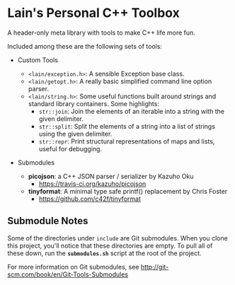 Lain's Personal C++ Toolbox
===========================

A header-only meta library with tools to make C++ life more fun.

Included among these are the following sets of tools:

+ Custom Tools
  + `<lain/exception.h>`: A sensible Exception base class.
  + `<lain/getopt.h>`: A really basic simplified command line option parser.
  + `<lain/string.h>`: Some useful functions built around strings and standard library containers.  Some highlights:
    + `str::join`: Join the elements of an iterable into a string with the given delimiter.
    + `str::split`: Split the elements of a string into a list of strings using the given delimiter.
    + `str::repr`: Print structural representations of maps and lists, useful for debugging.

+ Submodules
  + **picojson**: a C++ JSON parser / serializer by Kazuho Oku
    + https://travis-ci.org/kazuho/picojson
  + **tinyformat**: A minimal type safe printf() replacement by Chris Foster
    + https://github.com/c42f/tinyformat

Submodule Notes
---------------

Some of the directories under `include` are Git submodules.  When you clone this project, you'll notice that these directories are empty.  To pull all of these down, run the **`submodules.sh`** script at the root of the project.

For more information on Git submodules, see 
http://git-scm.com/book/en/Git-Tools-Submodules
